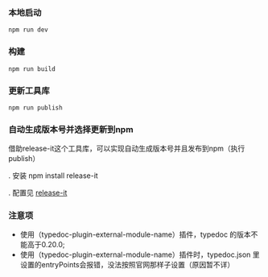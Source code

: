 ### 本地启动
```npm run dev ```

### 构建
```npm run build ```

### 更新工具库
```npm run publish```

### 自动生成版本号并选择更新到npm  
  借助release-it这个工具库，可以实现自动生成版本号并且发布到npm（执行publish）  
  
  . 安装
    npm install release-it
    
  . 配置见 [release-it](https://github.com/release-it/release-it)

### 注意项
 - 使用（typedoc-plugin-external-module-name）插件，typedoc 的版本不能高于0.20.0;
 - 使用（typedoc-plugin-external-module-name）插件时，typedoc.json 里设置的entryPoints会报错，没法按照官网那样子设置（原因暂不详）